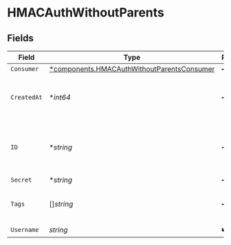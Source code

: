 # HMACAuthWithoutParents


## Fields

| Field                                                                                                   | Type                                                                                                    | Required                                                                                                | Description                                                                                             |
| ------------------------------------------------------------------------------------------------------- | ------------------------------------------------------------------------------------------------------- | ------------------------------------------------------------------------------------------------------- | ------------------------------------------------------------------------------------------------------- |
| `Consumer`                                                                                              | [*components.HMACAuthWithoutParentsConsumer](../../models/components/hmacauthwithoutparentsconsumer.md) | :heavy_minus_sign:                                                                                      | N/A                                                                                                     |
| `CreatedAt`                                                                                             | **int64*                                                                                                | :heavy_minus_sign:                                                                                      | Unix epoch when the resource was created.                                                               |
| `ID`                                                                                                    | **string*                                                                                               | :heavy_minus_sign:                                                                                      | A string representing a UUID (universally unique identifier).                                           |
| `Secret`                                                                                                | **string*                                                                                               | :heavy_minus_sign:                                                                                      | N/A                                                                                                     |
| `Tags`                                                                                                  | []*string*                                                                                              | :heavy_minus_sign:                                                                                      | A set of strings representing tags.                                                                     |
| `Username`                                                                                              | *string*                                                                                                | :heavy_check_mark:                                                                                      | N/A                                                                                                     |